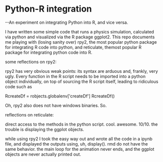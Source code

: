 # Python-R integration


--An experiment on integrating Python into R, and vice versa. 

I have written some simple code that runs a physics simulation, calculated via python and visualized via the R package ggplot2. This repo documents me playing with (losing sanity over) rpy2, the most popular python package for integrating R code into python, and reticulate, themost popular R package for integrating python code into R. 



some reflections on rpy2:

rpy2 has very obvious weak points: its syntax are arduous and, frankly, very ugly. Every function in the R script needs to be imported into a python object individually, on top of sourcing the R script itself, leading to ridiculous code such as

RcreateDf = robjects.globalenv['createDf']
RcreateDf()

Oh, rpy2 also does not have windows binaries. So.




reflections on reticulate:

direct access to the methods in the python script. cool. awesome. 10/10. the trouble is displaying the ggplot objects.

while using rpy2 I took the easy way out and wrote all the code in a ipynb file, and displayed the outputs using, uh, display(). rmd do not have the same behavior. the main loop for the animation never ends, and the ggplot objects are never actually printed out. 